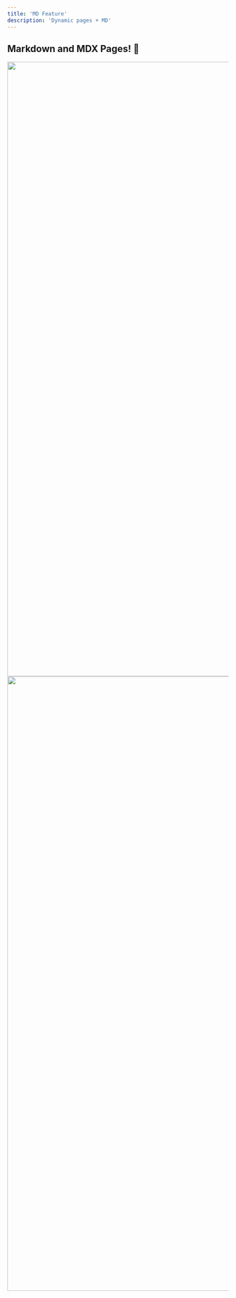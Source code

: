 ```yaml
---
title: 'MD Feature'
description: 'Dynamic pages + MD'
---
```


## Markdown and MDX Pages! 🎉

<img src="/keynote-astro/5.png" width="1400px" />
<br/>
<img src="/keynote-astro/6.png" width="1400px" />
